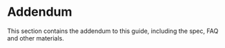 # Addendum

This section contains the addendum to this guide, including the spec, FAQ and
other materials.

